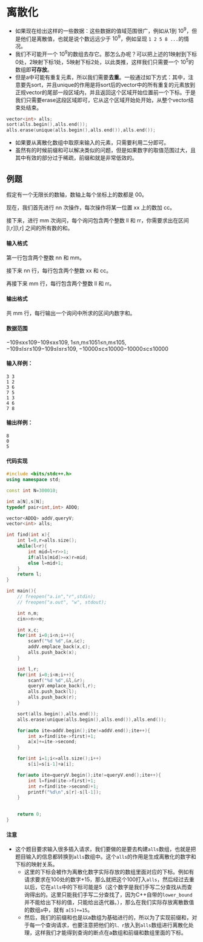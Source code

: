 # 离散化

- 如果现在给出这样的一些数据：这些数据的值域范围很广，例如从1到 $10^9$，但是他们是离散值，也就是说个数远远少于 $10^9$，例如呈现 `1 2 5 8 ...`的情况。
- 我们不可能开一个 $10^9$的数组去存它。那怎么办呢？可以把上述的1映射到下标0处，2映射下标1处，5映射下标2处，以此类推，这样我们只需要一个 $10^5$的数组即**可存放**。
- 但是a中可能有重复元素，所以我们需要**去重**。一般通过如下方式：其中，注意要先sort，并且unique的作用是将sort后的vector中的所有重复的元素放到正规vector的尾部一段区域内，并且返回这个区域开始位置前一个下标。于是我们只需要erase这段区域即可，它从这个区域开始处开始，从整个vector结束处结束。

```c++
vector<int> alls;
sort(alls.begin(),alls.end());
alls.erase(unique(alls.begin(),alls.end()),alls.end());
```

- 如果要从离散化数组中取原来输入的元素，只需要利用二分即可。
- 虽然有的时候前缀和可以解决类似的问题，但是如果数字的取值范围过大，且其中有效的部分过于稀疏，前缀和就是非常低效的。

## 例题

假定有一个无限长的数轴，数轴上每个坐标上的数都是 00。

现在，我们首先进行 nn 次操作，每次操作将某一位置 xx 上的数加 cc。

接下来，进行 mm 次询问，每个询问包含两个整数 ll 和 rr，你需要求出在区间 [l,r][l,r] 之间的所有数的和。

#### 输入格式

第一行包含两个整数 nn 和 mm。

接下来 nn 行，每行包含两个整数 xx 和 cc。

再接下来 mm 行，每行包含两个整数 ll 和 rr。

#### 输出格式

共 mm 行，每行输出一个询问中所求的区间内数字和。

#### 数据范围

−109≤x≤109−109≤x≤109,
1≤n,m≤1051≤n,m≤105,
−109≤l≤r≤109−109≤l≤r≤109,
−10000≤c≤10000−10000≤c≤10000

#### 输入样例：

```
3 3
1 2
3 6
7 5
1 3
4 6
7 8
```

#### 输出样例：

```
8
0
5
```

#### 代码实现

``` c++ title="代码实现" hl_lines="0" 
#include <bits/stdc++.h>
using namespace std;

const int N=300010;

int a[N],s[N];
typedef pair<int,int> ADDQ;

vector<ADDQ> addV,queryV;
vector<int> alls;

int find(int x){
    int l=0,r=alls.size();
    while(l<r){
        int mid=l+r>>1;
        if(alls[mid]>=x)r=mid;
        else l=mid+1;
    }
    return l;
}

int main(){
    // freopen("a.in","r",stdin);
    // freopen("a.out", "w", stdout);

    int n,m;
    cin>>n>>m;

    int x,c;
    for(int i=0;i<n;i++){
        scanf("%d %d",&x,&c);
        addV.emplace_back(x,c);
        alls.push_back(x);
    }

    int l,r;
    for(int i=0;i<m;i++){
        scanf("%d %d",&l,&r);
        queryV.emplace_back(l,r);
        alls.push_back(l);
        alls.push_back(r);
    }

    sort(alls.begin(),alls.end());
    alls.erase(unique(alls.begin(),alls.end()),alls.end());

    for(auto ite=addV.begin();ite!=addV.end();ite++){
        int x=find(ite->first)+1;
        a[x]+=ite->second;
    }

    for(int i=1;i<=alls.size();i++)
        s[i]=s[i-1]+a[i];

    for(auto ite=queryV.begin();ite!=queryV.end();ite++){
        int l=find(ite->first)+1;
        int r=find(ite->second)+1;
        printf("%d\n",s[r]-s[l-1]);
    }
    

    return 0;
}
```

#### 注意

- 这个题目要求输入很多插入请求，我们要做的是要去构建`alls`数组，也就是把题目输入的信息都转换到`alls`数组中。这个`alls`的作用是生成离散化的数字和下标的映射关系。
	- 这里的下标会被作为离散化数字实际存放的数组里面对应的下标。例如有请求要求在100处的数字+15，那么就把这个100打入`alls`，然后经过去重以后，它在`alls`中的下标可能是5（这个数字是我们手写二分查找从而查询得出的。这里只能我们手写二分查找了，因为C++自带的`lower_bound`并不能给出下标的值，只能给出迭代器。），那么在我们实际存放离散数值的数组`a`中，就有 `a[5]+=15`。
	- 然后，我们的前缀和也是以a数组为基础进行的，所以为了实现前缀和，对于每一个查询请求，也要注意把他们的`l、r`放入到`alls`数组进行离散化处理，这样我们才能得到查询的断点在a数组和前缀和数组里面的下标。